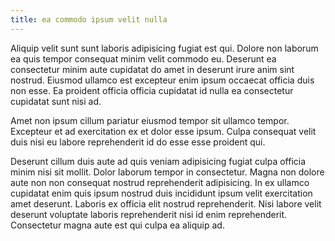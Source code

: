 ```yaml
---
title: ea commodo ipsum velit nulla
---
```


Aliquip velit sunt sunt laboris adipisicing fugiat est qui. Dolore non laborum ea quis tempor consequat minim velit commodo eu. Deserunt ea consectetur minim aute cupidatat do amet in deserunt irure anim sint nostrud. Eiusmod ullamco est excepteur enim ipsum occaecat officia duis non esse. Ea proident officia officia cupidatat id nulla ea consectetur cupidatat sunt nisi ad.

Amet non ipsum cillum pariatur eiusmod tempor sit ullamco tempor. Excepteur et ad exercitation ex et dolor esse ipsum. Culpa consequat velit duis nisi eu labore reprehenderit id do esse esse proident qui.

Deserunt cillum duis aute ad quis veniam adipisicing fugiat culpa officia minim nisi sit mollit. Dolor laborum tempor in consectetur. Magna non dolore aute non non consequat nostrud reprehenderit adipisicing. In ex ullamco cupidatat enim quis ipsum nostrud duis incididunt ipsum velit exercitation amet deserunt. Laboris ex officia elit nostrud reprehenderit. Nisi labore velit deserunt voluptate laboris reprehenderit nisi id enim reprehenderit. Consectetur magna aute est qui culpa ea aliquip ad.